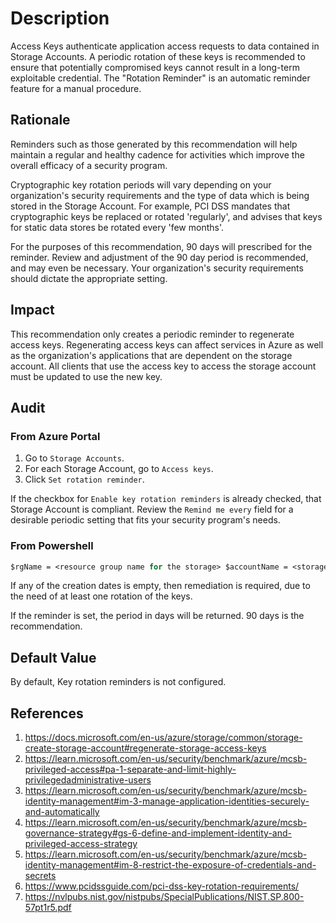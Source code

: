 # Description

Access Keys authenticate application access requests to data contained in Storage Accounts. A periodic rotation of these keys is recommended to ensure that potentially compromised keys cannot result in a long-term exploitable credential. The "Rotation Reminder" is an automatic reminder feature for a manual procedure.

## Rationale

Reminders such as those generated by this recommendation will help maintain a regular and healthy cadence for activities which improve the overall efficacy of a security program.

Cryptographic key rotation periods will vary depending on your organization's security requirements and the type of data which is being stored in the Storage Account. For example, PCI DSS mandates that cryptographic keys be replaced or rotated 'regularly', and advises that keys for static data stores be rotated every 'few months'.

For the purposes of this recommendation, 90 days will prescribed for the reminder. Review and adjustment of the 90 day period is recommended, and may even be necessary. Your organization's security requirements should dictate the appropriate setting.

## Impact

This recommendation only creates a periodic reminder to regenerate access keys. Regenerating access keys can affect services in Azure as well as the organization's applications that are dependent on the storage account. All clients that use the access key to access the storage account must be updated to use the new key.

## Audit

### From Azure Portal

1. Go to `Storage Accounts`.
2. For each Storage Account, go to `Access keys`.
3. Click `Set rotation reminder`.

If the checkbox for `Enable key rotation reminders` is already checked, that Storage Account is compliant. Review the `Remind me every` field for a desirable periodic setting that fits your security program's needs.

### From Powershell

```ps
$rgName = <resource group name for the storage> $accountName = <storage account name> $account = Get-AzStorageAccount -ResourceGroupName $rgName -Name $accountName Write-Output $accountName -> Write-Output "Expiration Reminder set to: $($account.KeyPolicy.KeyExpirationPeriodInDays) Days" Write-Output "Key1 Last Rotated: $($account.KeyCreationTime.Key1.ToShortDateString())" Write-Output "Key2 Last Rotated: $($account.KeyCreationTime.Key2.ToShortDateString())"
```

If any of the creation dates is empty, then remediation is required, due to the need of at least one rotation of the keys.

If the reminder is set, the period in days will be returned. 90 days is the recommendation.

## Default Value

By default, Key rotation reminders is not configured.

## References

1. <https://docs.microsoft.com/en-us/azure/storage/common/storage-create-storage-account#regenerate-storage-access-keys>
2. <https://learn.microsoft.com/en-us/security/benchmark/azure/mcsb-privileged-access#pa-1-separate-and-limit-highly-privilegedadministrative-users>
3. <https://learn.microsoft.com/en-us/security/benchmark/azure/mcsb-identity-management#im-3-manage-application-identities-securely-and-automatically>
4. <https://learn.microsoft.com/en-us/security/benchmark/azure/mcsb-governance-strategy#gs-6-define-and-implement-identity-and-privileged-access-strategy>
5. <https://learn.microsoft.com/en-us/security/benchmark/azure/mcsb-identity-management#im-8-restrict-the-exposure-of-credentials-and-secrets>
6. <https://www.pcidssguide.com/pci-dss-key-rotation-requirements/>
7. <https://nvlpubs.nist.gov/nistpubs/SpecialPublications/NIST.SP.800-57pt1r5.pdf>

